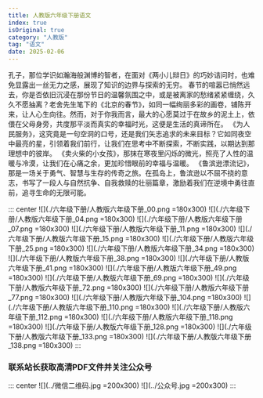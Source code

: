 ```yaml
---
title: 人教版六年级下册语文
index: true
isOriginal: true
category: "人教版"
tag: "语文"
date: 2025-02-06
---
```


孔子，那位学识如瀚海般渊博的智者，在面对《两小儿辩日》的巧妙诘问时，也难免显露出一丝无力之感，展现了知识的边界与探索的无穷。
春节的喧嚣已悄然远去，你是否依旧沉浸在那份节日的温馨氛围之中，或是被离家的愁绪紧紧缠绕，久久不愿抽离？老舍先生笔下的《北京的春节》，如同一幅绚丽多彩的画卷，铺陈开来，让人心生向往。然而，对于你我而言，最大的心愿莫过于在故乡的泥土上，依偎在父母身旁，共度那平淡而真实的幸福时光，这便是生活的真谛所在。
《为人民服务》，这究竟是一句空洞的口号，还是我们矢志追求的未来目标？它如同夜空中最亮的星，引领着我们前行，让我们在思考中不断探索，不断实践，以期达到那理想中的彼岸。
《卖火柴的小女孩》，那抹在寒夜里闪烁的微光，照亮了人性的温暖与冷漠，让我们在心痛之余，更加珍惜眼前的幸福与温暖。
《鲁滨逊漂流记》，那是一场关于勇气、智慧与生存的传奇之旅。在孤岛上，鲁滨逊以不屈不挠的意志，书写了一段人与自然抗争、自我救赎的壮丽篇章，激励着我们在逆境中勇往直前，追寻生命的无限可能。

::: center
![](./六年级下册/人教版六年级下册_00.png =180x300)
![](./六年级下册/人教版六年级下册_04.png =180x300)
![](./六年级下册/人教版六年级下册_07.png =180x300)
![](./六年级下册/人教版六年级下册_11.png =180x300)
![](./六年级下册/人教版六年级下册_15.png =180x300)
![](./六年级下册/人教版六年级下册_25.png =180x300)
![](./六年级下册/人教版六年级下册_34.png =180x300)
![](./六年级下册/人教版六年级下册_38.png =180x300)
![](./六年级下册/人教版六年级下册_41.png =180x300)
![](./六年级下册/人教版六年级下册_49.png =180x300)
![](./六年级下册/人教版六年级下册_69.png =180x300)
![](./六年级下册/人教版六年级下册_72.png =180x300)
![](./六年级下册/人教版六年级下册_77.png =180x300)
![](./六年级下册/人教版六年级下册_104.png =180x300)
![](./六年级下册/人教版六年级下册_110.png =180x300)
![](./六年级下册/人教版六年级下册_112.png =180x300)
![](./六年级下册/人教版六年级下册_118.png =180x300)
![](./六年级下册/人教版六年级下册_128.png =180x300)
![](./六年级下册/人教版六年级下册_133.png =180x300)
![](./六年级下册/人教版六年级下册_138.png =180x300)
:::

### 联系站长获取高清PDF文件并关注公众号
::: center
![](../微信二维码.jpg =200x300)
![](../公众号.jpg =200x300)
:::
